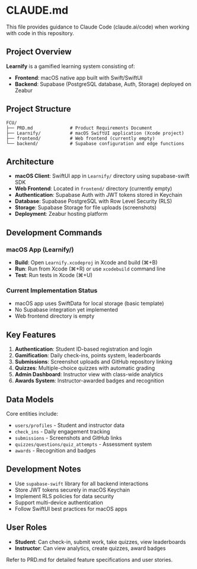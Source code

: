 # CLAUDE.md

This file provides guidance to Claude Code (claude.ai/code) when working with code in this repository.

## Project Overview

**Learnify** is a gamified learning system consisting of:
- **Frontend**: macOS native app built with Swift/SwiftUI 
- **Backend**: Supabase (PostgreSQL database, Auth, Storage) deployed on Zeabur

## Project Structure

```
FCU/
├── PRD.md              # Product Requirements Document
├── Learnify/           # macOS SwiftUI application (Xcode project)
├── frontend/           # Web frontend (currently empty)
└── backend/            # Supabase configuration and edge functions
```

## Architecture

- **macOS Client**: SwiftUI app in `Learnify/` directory using supabase-swift SDK
- **Web Frontend**: Located in `frontend/` directory (currently empty)
- **Authentication**: Supabase Auth with JWT tokens stored in Keychain
- **Database**: Supabase PostgreSQL with Row Level Security (RLS)
- **Storage**: Supabase Storage for file uploads (screenshots)
- **Deployment**: Zeabur hosting platform

## Development Commands

### macOS App (Learnify/)
- **Build**: Open `Learnify.xcodeproj` in Xcode and build (⌘+B)
- **Run**: Run from Xcode (⌘+R) or use `xcodebuild` command line
- **Test**: Run tests in Xcode (⌘+U)

### Current Implementation Status
- macOS app uses SwiftData for local storage (basic template)
- No Supabase integration yet implemented
- Web frontend directory is empty

## Key Features

1. **Authentication**: Student ID-based registration and login
2. **Gamification**: Daily check-ins, points system, leaderboards
3. **Submissions**: Screenshot uploads and GitHub repository linking
4. **Quizzes**: Multiple-choice quizzes with automatic grading
5. **Admin Dashboard**: Instructor view with class-wide analytics
6. **Awards System**: Instructor-awarded badges and recognition

## Data Models

Core entities include:
- `users/profiles` - Student and instructor data
- `check_ins` - Daily engagement tracking
- `submissions` - Screenshots and GitHub links
- `quizzes/questions/quiz_attempts` - Assessment system
- `awards` - Recognition and badges

## Development Notes

- Use `supabase-swift` library for all backend interactions
- Store JWT tokens securely in macOS Keychain
- Implement RLS policies for data security
- Support multi-device authentication
- Follow SwiftUI best practices for macOS apps

## User Roles

- **Student**: Can check-in, submit work, take quizzes, view leaderboards
- **Instructor**: Can view analytics, create quizzes, award badges

Refer to PRD.md for detailed feature specifications and user stories.